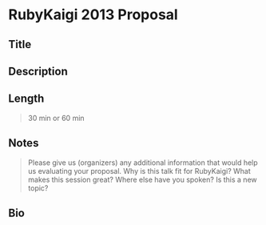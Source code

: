 # RubyKaigi 2013 Proposal

## Title

## Description

## Length

> 30 min or 60 min

## Notes

> Please give us (organizers) any additional information that would help us evaluating your proposal. Why is this talk fit for RubyKaigi? What makes this session great? Where else have you spoken? Is this a new topic?

## Bio
